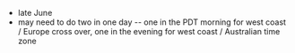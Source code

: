 - late June
- may need to do two in one day -- one in the PDT morning for west coast / Europe cross over, one in the evening for west coast / Australian time zone